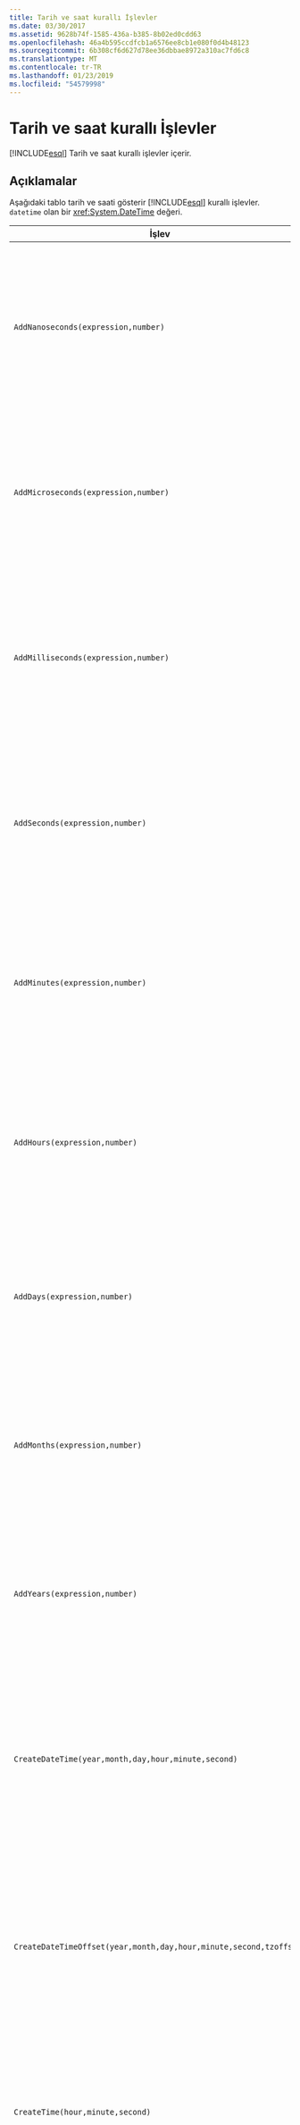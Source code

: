 ```yaml
---
title: Tarih ve saat kurallı İşlevler
ms.date: 03/30/2017
ms.assetid: 9628b74f-1585-436a-b385-8b02ed0cdd63
ms.openlocfilehash: 46a4b595ccdfcb1a6576ee8cb1e080f0d4b48123
ms.sourcegitcommit: 6b308cf6d627d78ee36dbbae8972a310ac7fd6c8
ms.translationtype: MT
ms.contentlocale: tr-TR
ms.lasthandoff: 01/23/2019
ms.locfileid: "54579998"
---
```

# <a name="date-and-time-canonical-functions"></a>Tarih ve saat kurallı İşlevler
[!INCLUDE[esql](../../../../../../includes/esql-md.md)] Tarih ve saat kurallı işlevler içerir.  
  
## <a name="remarks"></a>Açıklamalar  
 Aşağıdaki tablo tarih ve saati gösterir [!INCLUDE[esql](../../../../../../includes/esql-md.md)] kurallı işlevler. `datetime` olan bir <xref:System.DateTime> değeri.  
  
|İşlev|Açıklama|  
|--------------|-----------------|  
|`AddNanoseconds(expression,number)`|Belirtilen ekler `number` nanosaniye için `expression`.<br /><br /> **Bağımsız Değişkenler**<br /><br /> `expression`: `DateTime`, `DateTimeOffset`, veya `Time`.<br /><br /> `number`: `Int32`.<br /><br /> **Dönüş değeri**<br /><br /> Türünü `expression`.|  
|`AddMicroseconds(expression,number)`|Belirtilen ekler `number` milisaniyeye, `expression`.<br /><br /> **Bağımsız Değişkenler**<br /><br /> `expression`: `DateTime`, `DateTimeOffset`, veya `Time`.<br /><br /> `number`: `Int32`.<br /><br /> **Dönüş değeri**<br /><br /> Türünü `expression`.|  
|`AddMilliseconds(expression,number)`|Belirtilen ekler `number` için milisaniye `expression`.<br /><br /> **Bağımsız Değişkenler**<br /><br /> `expression`: `DateTime`, `DateTimeOffset`, veya `Time`.<br /><br /> `number`: `Int32`.<br /><br /> **Dönüş değeri**<br /><br /> Türünü `expression`.|  
|`AddSeconds(expression,number)`|Belirtilen ekler `number` sayısının `expression`.<br /><br /> **Bağımsız Değişkenler**<br /><br /> `expression`: `DateTime`, `DateTimeOffset`, veya `Time`.<br /><br /> `number`: `Int32`.<br /><br /> **Dönüş değeri**<br /><br /> Türünü `expression`.|  
|`AddMinutes(expression,number)`|Belirtilen ekler `number` dakika için `expression`.<br /><br /> **Bağımsız Değişkenler**<br /><br /> `expression`: `DateTime`, `DateTimeOffset`, veya `Time`.<br /><br /> `number`: `Int32`.<br /><br /> **Dönüş değeri**<br /><br /> Türünü `expression`.|  
|`AddHours(expression,number)`|Belirtilen ekler `number` sayısının `expression`.<br /><br /> **Bağımsız Değişkenler**<br /><br /> `expression`: `DateTime`, `DateTimeOffset`, veya `Time`.<br /><br /> `number`: `Int32`.<br /><br /> **Dönüş değeri**<br /><br /> Türünü `expression`.|  
|`AddDays(expression,number)`|Belirtilen ekler `number` gün için `expression`.<br /><br /> **Bağımsız Değişkenler**<br /><br /> `expression`: `DateTime` veya `DateTimeOffset`.<br /><br /> `number`: `Int32`.<br /><br /> **Dönüş değeri**<br /><br /> Türünü `expression`.|  
|`AddMonths(expression,number)`|Belirtilen ekler `number` için aylık `expression`.<br /><br /> **Bağımsız Değişkenler**<br /><br /> `expression`: `DateTime` veya `DateTimeOffset`.<br /><br /> `number`: `Int32`.<br /><br /> **Dönüş değeri**<br /><br /> Türünü `expression`.|  
|`AddYears(expression,number)`|Belirtilen ekler `number` için yıllık `expression`.<br /><br /> **Bağımsız Değişkenler**<br /><br /> `expression`: `DateTime` veya `DateTimeOffset`.<br /><br /> `number`: `Int32`.<br /><br /> **Dönüş değeri**<br /><br /> Türünü `expression`.|  
|`CreateDateTime(year,month,day,hour,minute,second)`|Yeni bir `DateTime` değeri geçerli tarih ve saat sunucusunun saat diliminde sunucunun olarak.<br /><br /> **Bağımsız Değişkenler**<br /><br /> `year`, `month`, `day`, `hour`, `minute`: `Int16` ve `Int32`.<br /><br /> `second`: `Double`.<br /><br /> **Dönüş değeri**<br /><br /> A `DateTime`.|  
|`CreateDateTimeOffset(year,month,day,hour,minute,second,tzoffset)`|Yeni bir `DateTimeOffset` geçerli tarih ve saat sunucunun göre Eşgüdümlü Evrensel Saat (UTC) olarak değeri.<br /><br /> **Bağımsız Değişkenler**<br /><br /> `year`, `month`, `day`, `hour`, `minute`, `tzoffset`: `Int32`.<br /><br /> `second`: `Double`.<br /><br /> **Dönüş değeri**<br /><br /> A `DateTimeOffset`.|  
|`CreateTime(hour,minute,second)`|Yeni bir `Time` değeri olarak geçerli saati.<br /><br /> **Bağımsız Değişkenler**<br /><br /> `hour` ve `minute`: `Int32`.<br /><br /> `second`: `Double`.<br /><br /> **Dönüş değeri**<br /><br /> A `Time`.|  
|`CurrentDateTime()`|Döndürür bir `DateTime` değeri geçerli tarih ve saat sunucusunun saat diliminde sunucunun olarak.<br /><br /> **Dönüş değeri**<br /><br /> A `DateTime`.|  
|`CurrentDateTimeOffset()`|Geçerli tarih ve saat olarak uzaklığı döndürür bir `DateTimeOffset`.<br /><br /> **Dönüş değeri**<br /><br /> A `DateTimeOffset`.|  
|`CurrentUtcDateTime()`|Döndürür bir <xref:System.DateTime> değeri geçerli tarih ve saat ZGİLERİ saat diliminde sunucunun olarak.<br /><br /> **Dönüş değeri**<br /><br /> A `DateTime`.|  
|`Day(expression)`|Gün kısmını döndürür `expression` olarak bir `Int32` 1 ile 31 arasında.<br /><br /> **Bağımsız Değişkenler**<br /><br /> A `DateTime` ve `DateTimeOffset`.<br /><br /> **Dönüş değeri**<br /><br /> Bir `Int32`.<br /><br /> **Örnek**<br /><br /> `-- The following example returns 12.`<br /><br /> `Day(cast('03/12/1998' as DateTime))`|  
|`DayOfYear(expression)`|Gün kısmını döndürür `expression` olarak bir `Int32` 1 ile 366 artık yıl son günü için döndürülen burada 366 arasında.<br /><br /> **Bağımsız Değişkenler**<br /><br /> A `DateTime` veya `DateTimeOffset`.<br /><br /> **Dönüş değeri**<br /><br /> Bir `Int32`.|  
|`DiffNanoseconds(startExpression,endExpression)`|Arasındaki farkı, nanosaniye cinsinden döndürür `startExpression` ve `endExpression`.<br /><br /> **Bağımsız Değişkenler**<br /><br /> `startExpression`, `endExpression`: `DateTime`, `DateTimeOffset`, veya `Time`. **Not:** `startExpression` ve `endExpression` aynı türde olmalıdır. <br /><br /> **Dönüş değeri**<br /><br /> Bir `Int32`.|  
|`DiffMilliseconds(startExpression,endExpression)`|Arasındaki fark, milisaniye cinsinden döndürür `startExpression` ve `endExpression`.<br /><br /> **Bağımsız Değişkenler**<br /><br /> `startExpression`, `endExpression`: `DateTime`, `DateTimeOffset`, veya `Time`. **Not:** `startExpression` ve `endExpression` aynı türde olmalıdır. <br /><br /> **Dönüş değeri**<br /><br /> Bir `Int32`.|  
|`DiffMicroseconds(startExpression,endExpression)`|Mikrosaniye, fark arasında döndürür `startExpression` ve `endExpression`.<br /><br /> **Bağımsız Değişkenler**<br /><br /> `startExpression`, `endExpression`: `DateTime`, `DateTimeOffset`, veya `Time`. **Not:** `startExpression` ve `endExpression` aynı türde olmalıdır. <br /><br /> **Dönüş değeri**<br /><br /> Bir `Int32`.|  
|`DiffSeconds(startExpression,endExpression)`|Arasındaki farkı saniye cinsinden döndürür `startExpression` ve `endExpression`.<br /><br /> **Bağımsız Değişkenler**<br /><br /> `startExpression`, `endExpression`: `DateTime`, `DateTimeOffset`, veya `Time`. **Not:** `startExpression` ve `endExpression` aynı türde olmalıdır. <br /><br /> **Dönüş değeri**<br /><br /> Bir `Int32`.|  
|`DiffMinutes(startExpression,endExpression)`|Arasındaki farkı dakika cinsinden döndürür `startExpression` ve `endExpression`.<br /><br /> **Bağımsız Değişkenler**<br /><br /> `startExpression`, `endExpression`: `DateTime`, `DateTimeOffset`, veya `Time`. **Not:** `startExpression` ve `endExpression` aynı türde olmalıdır. <br /><br /> **Dönüş değeri**<br /><br /> Bir `Int32`.|  
|`DiffHours(startExpression,endExpression)`|Arasındaki saat farkı döndürür `startExpression` ve `endExpression`.<br /><br /> **Bağımsız Değişkenler**<br /><br /> `startExpression`, `endExpression`: `DateTime`, `DateTimeOffset`, veya `Time`. **Not:** `startExpression` ve `endExpression` aynı türde olmalıdır. <br /><br /> **Dönüş değeri**<br /><br /> Bir `Int32`.|  
|`DiffDays(startExpression,endExpression)`|Arasındaki farkı gün cinsinden döndürür `startExpression` ve `endExpression`.<br /><br /> **Bağımsız Değişkenler**<br /><br /> `startExpression`, `endExpression`: `DateTime` veya `DateTimeOffset`. **Not:** `startExpression` ve `endExpression` aynı türde olmalıdır. <br /><br /> **Dönüş değeri**<br /><br /> Bir `Int32`.|  
|`DiffMonths(startExpression,endExpression)`|Arasındaki fark, ay içinde döndürür `startExpression` ve `endExpression`.<br /><br /> **Bağımsız Değişkenler**<br /><br /> `startExpression`, `endExpression`: `DateTime` veya `DateTimeOffset`. **Not:** `startExpression` ve `endExpression` aynı türde olmalıdır. <br /><br /> **Dönüş değeri**<br /><br /> Bir `Int32`.|  
|`DiffYears(startExpression,endExpression)`|Yıl, farkı arasında döndürür `startExpression` ve `endExpression`.<br /><br /> **Bağımsız Değişkenler**<br /><br /> `startExpression`, `endExpression`: `DateTime` veya `DateTimeOffset`. **Not:** `startExpression` ve `endExpression` aynı türde olmalıdır. <br /><br /> **Dönüş değeri**<br /><br /> Bir `Int32`.|  
|`GetTotalOffsetMinutes(datetimeoffset)`|Dakika sayısını döndüren `datetimeoffset` GMT uzaklığı. Bu, genellikle +780 arasında-780. (+ veya - 13 SA). **Not:**  Bu işlev, yalnızca SQL Server 2008'de desteklenir. <br /><br /> **Bağımsız Değişkenler**<br /><br /> A `DateTimeOffset`.<br /><br /> **Dönüş değeri**<br /><br /> Bir `Int32`.|  
|`Hour(expression)`|Saat bölümünü döndürür `expression` olarak bir `Int32` 0 ile 23 arasında.<br /><br /> **Bağımsız Değişkenler**<br /><br /> A `DateTime, Time` ve `DateTimeOffset`.<br /><br /> **Örnek**<br /><br /> `-- The following example returns 22.`<br /><br /> `Hour(cast('22:35:5' as DateTime))`|  
|`Millisecond(expression)`|Milisaniye bölümünü döndürür `expression` olarak bir `Int32` 0 ile 999 arasında.<br /><br /> **Bağımsız Değişkenler**<br /><br /> A `DateTime, Time` ve `DateTimeOffset`.<br /><br /> **Dönüş değeri**<br /><br /> Bir `Int32`.|  
|`Minute(expression)`|Dakika kısmını döndürür `expression` olarak bir `Int32` 0 ile 59 arasında.<br /><br /> **Bağımsız Değişkenler**<br /><br /> A `DateTime, Time` veya `DateTimeOffset`.<br /><br /> **Dönüş değeri**<br /><br /> Bir `Int32`.<br /><br /> **Örnek**<br /><br /> `-- The following example returns 35`<br /><br /> `Minute(cast('22:35:5' as DateTime))`|  
|`Month(expression)`|Ay kısmını döndürür `expression` olarak bir `Int32` 1 ile 12 arasında.<br /><br /> **Bağımsız Değişkenler**<br /><br /> A `DateTime` veya `DateTimeOffset`.<br /><br /> **Dönüş değeri**<br /><br /> Bir `Int32`.<br /><br /> **Örnek**<br /><br /> `-- The following example returns 3.`<br /><br /> `Month(cast('03/12/1998' as DateTime))`|  
|`Second(expression)`|Saniyeyi döndürür kısmı `expression` olarak bir `Int32` 0 ile 59 arasında.<br /><br /> **Bağımsız Değişkenler**<br /><br /> A `DateTime, Time` ve `DateTimeOffset`.<br /><br /> **Dönüş değeri**<br /><br /> Bir `Int32`.<br /><br /> **Örnek**<br /><br /> `-- The following example returns 5`<br /><br /> `Second(cast('22:35:5' as DateTime))`|  
|`TruncateTime(expression)`|Döndürür `expression`, kesirli kısmı saat değerleri ile.<br /><br /> **Bağımsız Değişkenler**<br /><br /> A `DateTime` veya `DateTimeOffset`.<br /><br /> **Dönüş değeri**<br /><br /> Türünü `expression`.|  
|`Year(expression)`|Yıl kısmını döndürür `expression` olarak bir `Int32` `YYYY`.<br /><br /> **Bağımsız Değişkenler**<br /><br /> A `DateTime` ve `DateTimeOffset`.<br /><br /> **Dönüş değeri**<br /><br /> Bir `Int32`.<br /><br /> **Örnek**<br /><br /> `-- The following example returns 1998.`<br /><br /> `Year(cast('03/12/1998' as DateTime))`|  
  
 Bu işlevler döndüreceği `null` verildiyse `null` giriş.  
  
 Microsoft SQL istemci yönetilen sağlayıcısında eşdeğer bir işlevselliği kullanılabilir. Daha fazla bilgi için [Entity Framework işlevleri için SqlClient](../../../../../../docs/framework/data/adonet/ef/sqlclient-for-ef-functions.md).  
  
## <a name="see-also"></a>Ayrıca bkz.
- [Kurallı İşlevler](../../../../../../docs/framework/data/adonet/ef/language-reference/canonical-functions.md)
